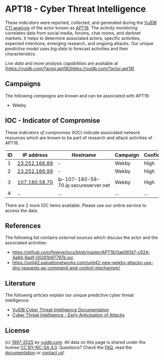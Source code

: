 # APT18 - Cyber Threat Intelligence

These _indicators_ were reported, collected, and generated during the [VulDB CTI analysis](https://vuldb.com/?kb.cti) of the actor known as [APT18](https://vuldb.com/?actor.apt18). The _activity monitoring_ correlates data from social media, forums, chat rooms, and darknet markets. It helps to determine associated actors, specific activities, expected intentions, emerging research, and ongoing attacks. Our unique _predictive model_ uses _big data_ to forecast activities and their characteristics.

_Live data_ and more _analysis capabilities_ are available at [https://vuldb.com/?actor.apt18](https://vuldb.com/?actor.apt18)

## Campaigns

The following _campaigns_ are known and can be associated with APT18:

* Wekby

## IOC - Indicator of Compromise

These _indicators of compromise_ (IOC) indicate associated network resources which are known to be part of research and attack activities of APT18.

ID | IP address | Hostname | Campaign | Confidence
-- | ---------- | -------- | -------- | ----------
1 | [23.252.166.89](https://vuldb.com/?ip.23.252.166.89) | - | Wekby | High
2 | [23.252.166.99](https://vuldb.com/?ip.23.252.166.99) | - | Wekby | High
3 | [107.180.58.70](https://vuldb.com/?ip.107.180.58.70) | ip-107-180-58-70.ip.secureserver.net | Wekby | High
4 | ... | ... | ... | ...

There are 2 more IOC items available. Please use our online service to access the data.

## References

The following list contains _external sources_ which discuss the actor and the associated activities:

* https://github.com/fireeye/iocs/blob/master/APT18/0ae061d7-c624-4a84-8adf-00281b97797b.ioc
* https://unit42.paloaltonetworks.com/unit42-new-wekby-attacks-use-dns-requests-as-command-and-control-mechanism/

## Literature

The following _articles_ explain our unique predictive cyber threat intelligence:

* [VulDB Cyber Threat Intelligence Documentation](https://vuldb.com/?kb.cti)
* [Cyber Threat Intelligence - Early Anticipation of Attacks](https://www.scip.ch/en/?labs.20201022)

## License

(c) [1997-2025](https://vuldb.com/?kb.changelog) by [vuldb.com](https://vuldb.com/?kb.about). All data on this page is shared under the license [CC BY-NC-SA 4.0](https://creativecommons.org/licenses/by-nc-sa/4.0/). Questions? Check the [FAQ](https://vuldb.com/?kb.faq), read the [documentation](https://vuldb.com/?kb) or [contact us](https://vuldb.com/?contact)!
